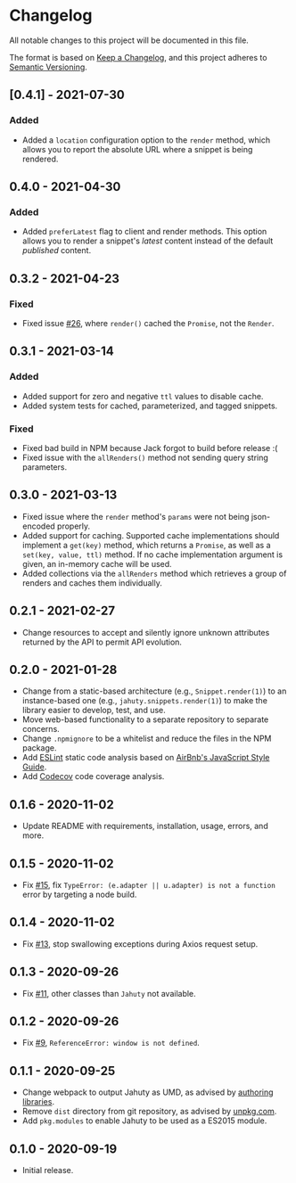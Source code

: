 # Changelog
All notable changes to this project will be documented in this file.

The format is based on [Keep a Changelog](https://keepachangelog.com/en/1.0.0/),
and this project adheres to [Semantic Versioning](https://semver.org/spec/v2.0.0.html).

## [0.4.1] - 2021-07-30

### Added

- Added a `location` configuration option to the `render` method, which allows you to report the absolute URL where a snippet is being rendered.

## 0.4.0 - 2021-04-30

### Added

- Added `preferLatest` flag to client and render methods. This option allows you to render a snippet's _latest_ content instead of the default _published_ content.

## 0.3.2 - 2021-04-23

### Fixed

- Fixed issue [#26](https://github.com/jahuty/jahuty-node/issues/26), where `render()` cached the `Promise`, not the `Render`.

## 0.3.1 - 2021-03-14

### Added

- Added support for zero and negative `ttl` values to disable cache.
- Added system tests for cached, parameterized, and tagged snippets.

### Fixed

- Fixed bad build in NPM because Jack forgot to build before release :(
- Fixed issue with the `allRenders()` method not sending query string parameters.

## 0.3.0 - 2021-03-13

- Fixed issue where the `render` method's `params` were not being json-encoded properly.
- Added support for caching. Supported cache implementations should implement a `get(key)` method, which returns a `Promise`, as well as a `set(key, value, ttl)` method. If no cache implementation argument is given, an in-memory cache will be used.
- Added collections via the `allRenders` method which retrieves a group of renders and caches them individually.

## 0.2.1 - 2021-02-27

- Change resources to accept and silently ignore unknown attributes returned by the API to permit API evolution.

## 0.2.0 - 2021-01-28

* Change from a static-based architecture (e.g., `Snippet.render(1)`) to an instance-based one (e.g., `jahuty.snippets.render(1)`) to make the library easier to develop, test, and use.
* Move web-based functionality to a separate repository to separate concerns.
* Change `.npmignore` to be a whitelist and reduce the files in the NPM package.
* Add [ESLint](https://eslint.org) static code analysis based on [AirBnb's JavaScript Style Guide](https://github.com/airbnb/javascript#table-of-contents).
* Add [Codecov](https://codecov.io/gh/jahuty/jahuty-node) code coverage analysis.

## 0.1.6 - 2020-11-02

* Update README with requirements, installation, usage, errors, and more.

## 0.1.5 - 2020-11-02

* Fix [#15](https://github.com/jahuty/jahuty-node/issues/15), fix `TypeError: (e.adapter || u.adapter) is not a function` error by targeting a node build.

## 0.1.4 - 2020-11-02

* Fix [#13](https://github.com/jahuty/jahuty-node/issues/13), stop swallowing exceptions during Axios request setup.

## 0.1.3 - 2020-09-26

* Fix [#11](https://github.com/jahuty/jahuty-node/issues/11), other classes than `Jahuty` not available.

## 0.1.2 - 2020-09-26

* Fix [#9](https://github.com/jahuty/jahuty-node/issues/9), `ReferenceError: window is not defined`.

## 0.1.1 - 2020-09-25

* Change webpack to output Jahuty as UMD, as advised by [authoring libraries](https://webpack.js.org/guides/author-libraries/#expose-the-library).
* Remove `dist` directory from git repository, as advised by [unpkg.com](https://unpkg.com).
* Add `pkg.modules` to enable Jahuty to be used as a ES2015 module.

## 0.1.0 - 2020-09-19

* Initial release.
